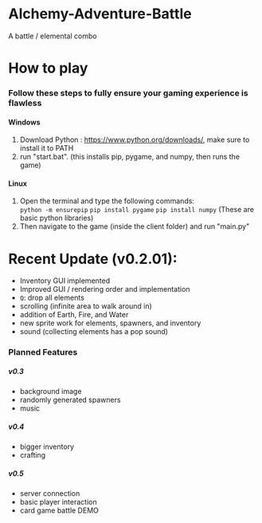# Alchemy-Adventure-Battle
A battle / elemental combo

# How to play
### Follow these steps to fully ensure your gaming experience is flawless
#### Windows
1. Download Python : https://www.python.org/downloads/,  make sure to install it to PATH
2. run "start.bat". (this installs pip, pygame, and numpy, then runs the game)
#### Linux
1. Open the terminal and type the following commands:  
   `python -m ensurepip`
   `pip install pygame`
   `pip install numpy`
   (These are basic python libraries)
2. Then navigate to the game (inside the client folder) and run "main.py"

# Recent Update (v0.2.01):
- Inventory GUI implemented
- Improved GUI / rendering order and implementation
- `Q`: drop all elements
- scrolling (infinite area to walk around in)
- addition of Earth, Fire, and Water
- new sprite work for elements, spawners, and inventory
- sound (collecting elements has a pop sound)

### Planned Features
##### v0.3
- background image
- randomly generated spawners
- music
##### v0.4
- bigger inventory
- crafting
##### v0.5
- server connection
- basic player interaction
- card game battle DEMO
